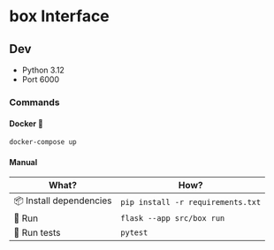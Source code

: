 # box Interface

## Dev

- Python 3.12
- Port 6000

### Commands

#### Docker 🐳

```bash
docker-compose up
```

#### Manual

| What?                  | How?                              |
| ---------------------- | --------------------------------- |
| 📦 Install dependencies | `pip install -r requirements.txt` |
| 🚀 Run                  | `flask --app src/box run`         |
| 🧪 Run tests            | `pytest`                          |

